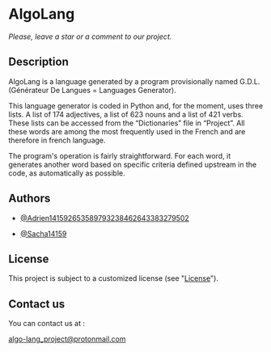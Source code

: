 # AlgoLang

_Please, leave a star or a comment to our project._

## Description

AlgoLang is a language generated by a program provisionally named G.D.L. (Générateur De Langues = Languages Generator).

This language generator is coded in Python and, for the moment, uses three lists. A list of 174 adjectives, a list of 623 nouns and a list of 421 verbs. These lists can be accessed from the “Dictionaries” file in “Project”. All these words are among the most frequently used in the French and are therefore in french language.

The program's operation is fairly straightforward. For each word, it generates another word based on specific criteria defined upstream in the code, as automatically as possible.
## Authors

- [@Adrien141592653589793238462643383279502](https://github.com/Adrien141592653589793238462643383279502)

- [@Sacha14159](https://github.com/Sacha14159)
## License

This project is subject to a customized license (see "[License](https://github.com/Adrien141592653589793238462643383279502/G.D.L./blob/main/LICENSE)").
## Contact us

You can contact us at :

algo-lang_project@protonmail.com
